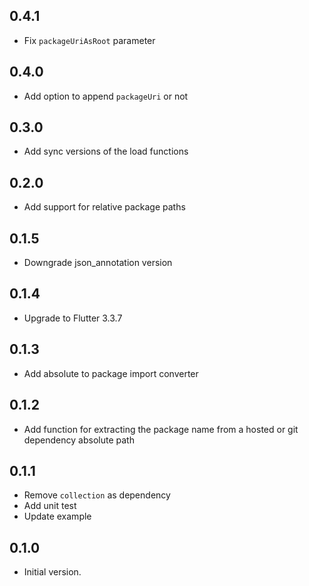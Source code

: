 ## 0.4.1

- Fix `packageUriAsRoot` parameter

## 0.4.0

- Add option to append `packageUri` or not

## 0.3.0

- Add sync versions of the load functions

## 0.2.0

- Add support for relative package paths

## 0.1.5

- Downgrade json_annotation version

## 0.1.4

- Upgrade to Flutter 3.3.7

## 0.1.3

- Add absolute to package import converter

## 0.1.2

- Add function for extracting the package name from a hosted or git dependency absolute path

## 0.1.1

- Remove `collection` as dependency
- Add unit test
- Update example

## 0.1.0

- Initial version.
